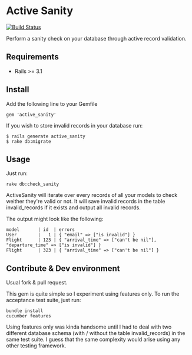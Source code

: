 # Active Sanity

[![Build Status](https://secure.travis-ci.org/versapay/active_sanity.png)](http://travis-ci.org/versapay/active_sanity)

Perform a sanity check on your database through active record
validation.

## Requirements

* Rails >= 3.1

## Install

Add the following line to your Gemfile

    gem 'active_sanity'

If you wish to store invalid records in your database run:

    $ rails generate active_sanity
    $ rake db:migrate

## Usage

Just run:

    rake db:check_sanity

ActiveSanity will iterate over every records of all your models to check
weither they're valid or not. It will save invalid records in the table
invalid_records if it exists and output all invalid records.

The output might look like the following:

    model       | id  | errors
    User        |   1 | { "email" => ["is invalid"] }
    Flight      | 123 | { "arrival_time" => ["can't be nil"], "departure_time" => ["is invalid"] }
    Flight      | 323 | { "arrival_time" => ["can't be nil"] }

## Contribute & Dev environment

Usual fork & pull request.

This gem is quite simple so I experiment using features only. To run the
acceptance test suite, just run:

    bundle install
    cucumber features

Using features only was kinda handsome until I had to deal with two
different database schema (with / without the table invalid_records) in
the same test suite. I guess that the same complexity would arise using
any other testing framework.
